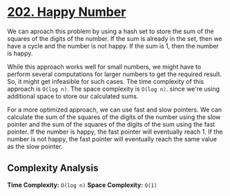 # [202. Happy Number](https://leetcode.com/problems/happy-number/description/)

We can aproach this problem by using a hash set to store the sum of the squares of the digits of the number. If the sum is already in the set, then we have a cycle and the number is not happy. If the sum is 1, then the number is happy.

While this approach works well for small numbers, we might have to perform several computations for larger numbers to get the required result. So, it might get infeasible for such cases. The time complexity of this approach is `O(log n)`. The space complexity is `O(log n)`. since we're using additional space to store our calculated sums.

For a more optimized approach, we can use fast and slow pointers. We can calculate the sum of the squares of the digits of the number using the slow pointer and the sum of the squares of the digits of the sum using the fast pointer. If the number is happy, the fast pointer will eventually reach 1. If the number is not happy, the fast pointer will eventually reach the same value as the slow pointer.

## Complexity Analysis
**Time Complexity:** `O(log n)`
**Space Complexity:** `O(1)`

